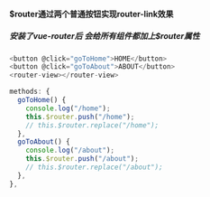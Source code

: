 #### $router通过两个普通按钮实现router-link效果


##### 安装了vue-router后 会给所有组件都加上$router属性
```javascript
<button @click="goToHome">HOME</button>
<button @click="goToAbout">ABOUT</button>
<router-view></router-view>

methods: {
  goToHome() {
    console.log("/home");
    this.$router.push("/home");
    // this.$router.replace("/home");
  },
  goToAbout() {
    console.log("/about");
    this.$router.push("/about");
    // this.$router.replace("/about");
  },
},
```